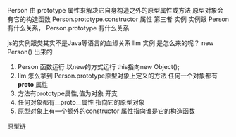 Person 由 prototype 属性来解决它自身构造之外的原型属性或方法
原型对象会有它的构造函数 Person.prototype.constructor 属性
第三者   实例
实例跟 Person 有什么关系， Person.prototype 有什么关系

js的实例跟类其实不是Java等语言的血缘关系
llm 实例 是怎么来的呢？    new Person() 出来的
1. Person 函数运行 以new的方式运行 this指向new Object();
2. llm 怎么拿到 Person.prototype原型对象上定义的方法    任何一个对象都有 __proto__ 属性
3. 方法有prototype属性,值为对象   开支
4. 任何对象都有__proto__属性 指向它的原型对象
5. 原型对象上有一个额外的constructor 属性指向谁是它的构造函数

原型链